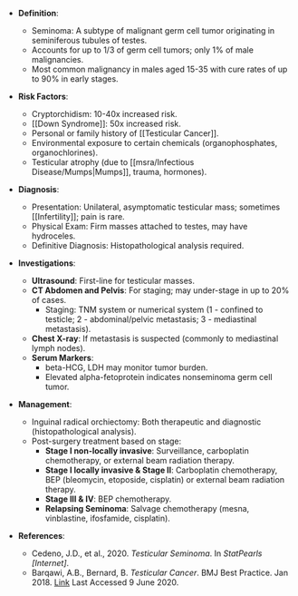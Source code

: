 - **Definition**: 
  - Seminoma: A subtype of malignant germ cell tumor originating in seminiferous tubules of testes.
  - Accounts for up to 1/3 of germ cell tumors; only 1% of male malignancies.
  - Most common malignancy in males aged 15-35 with cure rates of up to 90% in early stages.

- **Risk Factors**:
  - Cryptorchidism: 10-40x increased risk.
  - [[Down Syndrome]]: 50x increased risk.
  - Personal or family history of [[Testicular Cancer]].
  - Environmental exposure to certain chemicals (organophosphates, organochlorines).
  - Testicular atrophy (due to [[msra/Infectious Disease/Mumps|Mumps]], trauma, hormones).

- **Diagnosis**:
  - Presentation: Unilateral, asymptomatic testicular mass; sometimes [[Infertility]]; pain is rare.
  - Physical Exam: Firm masses attached to testes, may have hydroceles.
  - Definitive Diagnosis: Histopathological analysis required.

- **Investigations**:
  - **Ultrasound**: First-line for testicular masses.
  - **CT Abdomen and Pelvis**: For staging; may under-stage in up to 20% of cases.
    - Staging: TNM system or numerical system (1 - confined to testicle; 2 - abdominal/pelvic metastasis; 3 - mediastinal metastasis).
  - **Chest X-ray**: If metastasis is suspected (commonly to mediastinal lymph nodes).
  - **Serum Markers**: 
    - beta-HCG, LDH may monitor tumor burden.
    - Elevated alpha-fetoprotein indicates nonseminoma germ cell tumor.

- **Management**:
  - Inguinal radical orchiectomy: Both therapeutic and diagnostic (histopathological analysis).
  - Post-surgery treatment based on stage:
    - **Stage I non-locally invasive**: Surveillance, carboplatin chemotherapy, or external beam radiation therapy.
    - **Stage I locally invasive & Stage II**: Carboplatin chemotherapy, BEP (bleomycin, etoposide, cisplatin) or external beam radiation therapy.
    - **Stage III & IV**: BEP chemotherapy.
    - **Relapsing Seminoma**: Salvage chemotherapy (mesna, vinblastine, ifosfamide, cisplatin).

- **References**:
  - Cedeno, J.D., et al., 2020. _Testicular Seminoma_. In _StatPearls [Internet]_.
  - Barqawi, A.B., Bernard, B. _Testicular Cancer_. BMJ Best Practice. Jan 2018. [Link](https://bestpractice.bmj.com/topics/en-gb/255) Last Accessed 9 June 2020.
